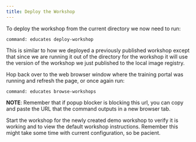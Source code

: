 ```yaml
---
title: Deploy the Workshop
---
```


To deploy the workshop from the current directory we now need to run:

```terminal:execute
command: educates deploy-workshop
```

This is similar to how we deployed a previously published workshop except that
since we are running it out of the directory for the workshop it will use the
version of the workshop we just published to the local image registry.

Hop back over to the web browser window where the training portal was running
and refresh the page, or once again run:

```terminal:execute
command: educates browse-workshops
```

**NOTE**: Remember that if popup blocker is blocking this url, you can copy and
paste the URL that the command outputs in a new browser tab.

Start the workshop for the newly created demo workshop to verify it is working
and to view the default workshop instructions. Remember this might take some time 
with current configuration, so be pacient.